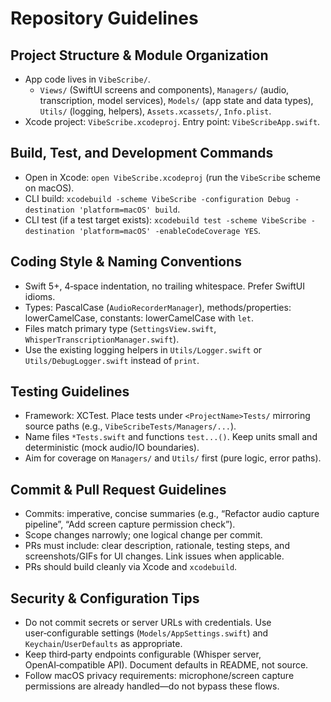 # Repository Guidelines

## Project Structure & Module Organization
- App code lives in `VibeScribe/`.
  - `Views/` (SwiftUI screens and components), `Managers/` (audio, transcription, model services), `Models/` (app state and data types), `Utils/` (logging, helpers), `Assets.xcassets/`, `Info.plist`.
- Xcode project: `VibeScribe.xcodeproj`. Entry point: `VibeScribeApp.swift`.

## Build, Test, and Development Commands
- Open in Xcode: `open VibeScribe.xcodeproj` (run the `VibeScribe` scheme on macOS).
- CLI build: `xcodebuild -scheme VibeScribe -configuration Debug -destination 'platform=macOS' build`.
- CLI test (if a test target exists): `xcodebuild test -scheme VibeScribe -destination 'platform=macOS' -enableCodeCoverage YES`.

## Coding Style & Naming Conventions
- Swift 5+, 4‑space indentation, no trailing whitespace. Prefer SwiftUI idioms.
- Types: PascalCase (`AudioRecorderManager`), methods/properties: lowerCamelCase, constants: lowerCamelCase with `let`.
- Files match primary type (`SettingsView.swift`, `WhisperTranscriptionManager.swift`).
- Use the existing logging helpers in `Utils/Logger.swift` or `Utils/DebugLogger.swift` instead of `print`.

## Testing Guidelines
- Framework: XCTest. Place tests under `<ProjectName>Tests/` mirroring source paths (e.g., `VibeScribeTests/Managers/...`).
- Name files `*Tests.swift` and functions `test...()`. Keep units small and deterministic (mock audio/IO boundaries).
- Aim for coverage on `Managers/` and `Utils/` first (pure logic, error paths).

## Commit & Pull Request Guidelines
- Commits: imperative, concise summaries (e.g., “Refactor audio capture pipeline”, “Add screen capture permission check”).
- Scope changes narrowly; one logical change per commit.
- PRs must include: clear description, rationale, testing steps, and screenshots/GIFs for UI changes. Link issues when applicable.
- PRs should build cleanly via Xcode and `xcodebuild`.

## Security & Configuration Tips
- Do not commit secrets or server URLs with credentials. Use user‑configurable settings (`Models/AppSettings.swift`) and `Keychain`/`UserDefaults` as appropriate.
- Keep third‑party endpoints configurable (Whisper server, OpenAI‑compatible API). Document defaults in README, not source.
- Follow macOS privacy requirements: microphone/screen capture permissions are already handled—do not bypass these flows.
